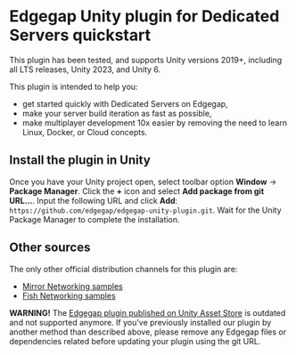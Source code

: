 # Edgegap Unity plugin for Dedicated Servers quickstart

This plugin has been tested, and supports Unity versions 2019+, including all LTS releases, Unity 2023, and Unity 6.

This plugin is intended to help you:
- get started quickly with Dedicated Servers on Edgegap,
- make your server build iteration as fast as possible,
- make multiplayer development 10x easier by removing the need to learn Linux, Docker, or Cloud concepts.

## Install the plugin in Unity

Once you have your Unity project open, select toolbar option **Window** -> **Package Manager**. Click the **+** icon and select **Add package from git URL...**.
Input the following URL and click **Add**: `https://github.com/edgegap/edgegap-unity-plugin.git`. Wait for the Unity Package Manager to complete the installation.

## Other sources

The only other official distribution channels for this plugin are:
- [Mirror Networking samples](https://mirror-networking.gitbook.io/docs/hosting/edgegap-hosting-plugin-guide)
- [Fish Networking samples](https://fish-networking.gitbook.io/docs/manual/server-hosting/edgegap-official-partner)

**WARNING!** The [Edgegap plugin published on Unity Asset Store](https://assetstore.unity.com/packages/tools/network/edgegap-game-server-hosting-212563) is outdated and not supported anymore. If you've previously installed our plugin by another method than described above, please remove any Edgegap files or dependencies related before updating your plugin using the git URL.

